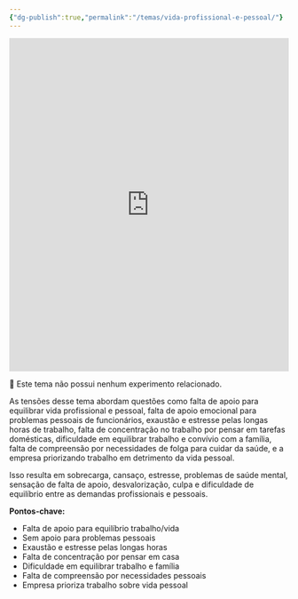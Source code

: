 ```yaml
---
{"dg-publish":true,"permalink":"/temas/vida-profissional-e-pessoal/"}
---
```


<iframe src="https://embed.kumu.io/30956f3a0e2616d9d2893d3e59d58cc0" width="100%" height="600" frameborder="0"></iframe>

🔗 Este tema não possui nenhum experimento relacionado. 

  As tensões desse tema abordam questões como falta de apoio para equilibrar vida profissional e pessoal, falta de apoio emocional para problemas pessoais de funcionários, exaustão e estresse pelas longas horas de trabalho, falta de concentração no trabalho por pensar em tarefas domésticas, dificuldade em equilibrar trabalho e convívio com a família, falta de compreensão por necessidades de folga para cuidar da saúde, e a empresa priorizando trabalho em detrimento da vida pessoal.  

Isso resulta em sobrecarga, cansaço, estresse, problemas de saúde mental, sensação de falta de apoio, desvalorização, culpa e dificuldade de equilíbrio entre as demandas profissionais e pessoais.

**Pontos-chave:** 

* Falta de apoio para equilíbrio trabalho/vida
* Sem apoio para problemas pessoais  
* Exaustão e estresse pelas longas horas
* Falta de concentração por pensar em casa  
* Dificuldade em equilibrar trabalho e família
* Falta de compreensão por necessidades pessoais
* Empresa prioriza trabalho sobre vida pessoal